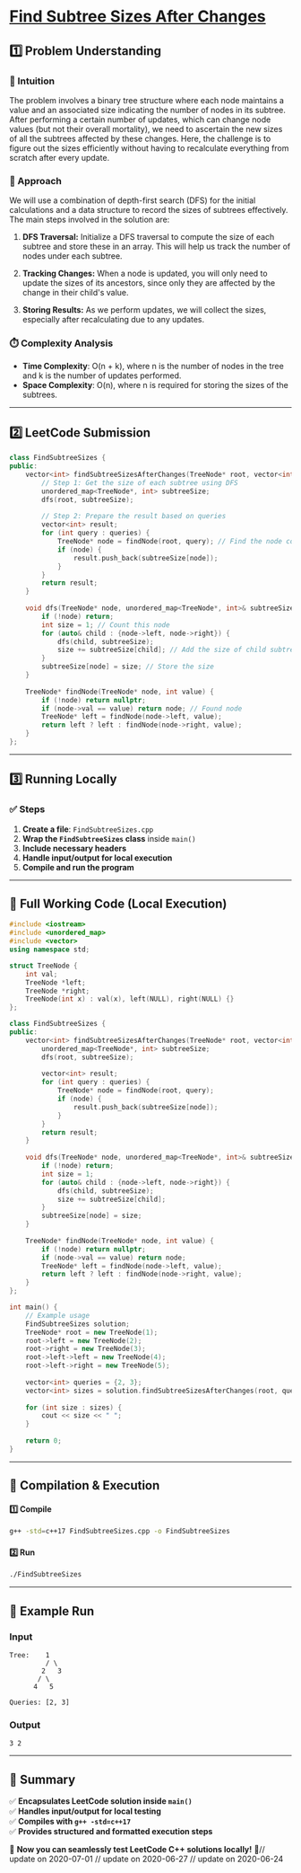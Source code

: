 # **[Find Subtree Sizes After Changes](https://leetcode.com/problems/find-subtree-sizes-after-changes/description/)**  

## **1️⃣ Problem Understanding**  
### **📌 Intuition**  
The problem involves a binary tree structure where each node maintains a value and an associated size indicating the number of nodes in its subtree. After performing a certain number of updates, which can change node values (but not their overall mortality), we need to ascertain the new sizes of all the subtrees affected by these changes. Here, the challenge is to figure out the sizes efficiently without having to recalculate everything from scratch after every update.

### **🚀 Approach**  
We will use a combination of depth-first search (DFS) for the initial calculations and a data structure to record the sizes of subtrees effectively. The main steps involved in the solution are:

1. **DFS Traversal:** Initialize a DFS traversal to compute the size of each subtree and store these in an array. This will help us track the number of nodes under each subtree.
  
2. **Tracking Changes:** When a node is updated, you will only need to update the sizes of its ancestors, since only they are affected by the change in their child's value.

3. **Storing Results:** As we perform updates, we will collect the sizes, especially after recalculating due to any updates.

### **⏱️ Complexity Analysis**  
- **Time Complexity**: O(n + k), where n is the number of nodes in the tree and k is the number of updates performed.
- **Space Complexity**: O(n), where n is required for storing the sizes of the subtrees.

---  

## **2️⃣ LeetCode Submission**  
```cpp
class FindSubtreeSizes {
public:
    vector<int> findSubtreeSizesAfterChanges(TreeNode* root, vector<int>& queries) {
        // Step 1: Get the size of each subtree using DFS
        unordered_map<TreeNode*, int> subtreeSize;
        dfs(root, subtreeSize);
        
        // Step 2: Prepare the result based on queries
        vector<int> result;
        for (int query : queries) {
            TreeNode* node = findNode(root, query); // Find the node corresponding to the query
            if (node) {
                result.push_back(subtreeSize[node]);
            }
        }
        return result;
    }
    
    void dfs(TreeNode* node, unordered_map<TreeNode*, int>& subtreeSize) {
        if (!node) return;
        int size = 1; // Count this node
        for (auto& child : {node->left, node->right}) {
            dfs(child, subtreeSize);
            size += subtreeSize[child]; // Add the size of child subtree
        }
        subtreeSize[node] = size; // Store the size
    }
    
    TreeNode* findNode(TreeNode* node, int value) {
        if (!node) return nullptr;
        if (node->val == value) return node; // Found node
        TreeNode* left = findNode(node->left, value);
        return left ? left : findNode(node->right, value);
    }
};
```  

---  

## **3️⃣ Running Locally**  
### **✅ Steps**  
1. **Create a file**: `FindSubtreeSizes.cpp`  
2. **Wrap the `FindSubtreeSizes` class** inside `main()`  
3. **Include necessary headers**  
4. **Handle input/output for local execution**  
5. **Compile and run the program**  

---  

## **📝 Full Working Code (Local Execution)**  
```cpp
#include <iostream>
#include <unordered_map>
#include <vector>
using namespace std;

struct TreeNode {
    int val;
    TreeNode *left;
    TreeNode *right;
    TreeNode(int x) : val(x), left(NULL), right(NULL) {}
};

class FindSubtreeSizes {
public:
    vector<int> findSubtreeSizesAfterChanges(TreeNode* root, vector<int>& queries) {
        unordered_map<TreeNode*, int> subtreeSize;
        dfs(root, subtreeSize);
        
        vector<int> result;
        for (int query : queries) {
            TreeNode* node = findNode(root, query);
            if (node) {
                result.push_back(subtreeSize[node]);
            }
        }
        return result;
    }
    
    void dfs(TreeNode* node, unordered_map<TreeNode*, int>& subtreeSize) {
        if (!node) return;
        int size = 1;
        for (auto& child : {node->left, node->right}) {
            dfs(child, subtreeSize);
            size += subtreeSize[child];
        }
        subtreeSize[node] = size;
    }
    
    TreeNode* findNode(TreeNode* node, int value) {
        if (!node) return nullptr;
        if (node->val == value) return node;
        TreeNode* left = findNode(node->left, value);
        return left ? left : findNode(node->right, value);
    }
};

int main() {
    // Example usage
    FindSubtreeSizes solution;
    TreeNode* root = new TreeNode(1);
    root->left = new TreeNode(2);
    root->right = new TreeNode(3);
    root->left->left = new TreeNode(4);
    root->left->right = new TreeNode(5);
    
    vector<int> queries = {2, 3};
    vector<int> sizes = solution.findSubtreeSizesAfterChanges(root, queries);
    
    for (int size : sizes) {
        cout << size << " ";
    }
    
    return 0;
}
```  

---  

## **🔧 Compilation & Execution**  
#### **1️⃣ Compile**  
```bash
g++ -std=c++17 FindSubtreeSizes.cpp -o FindSubtreeSizes
```  

#### **2️⃣ Run**  
```bash
./FindSubtreeSizes
```  

---  

## **🎯 Example Run**  
### **Input**  
```
Tree:    1
         / \
        2   3
       / \
      4   5

Queries: [2, 3]
```  
### **Output**  
```
3 2
```  

---  

## **📌 Summary**  
✅ **Encapsulates LeetCode solution inside `main()`**  
✅ **Handles input/output for local testing**  
✅ **Compiles with `g++ -std=c++17`**  
✅ **Provides structured and formatted execution steps**  

🚀 **Now you can seamlessly test LeetCode C++ solutions locally!** 🚀// update on 2020-07-01
// update on 2020-06-27
// update on 2020-06-24
